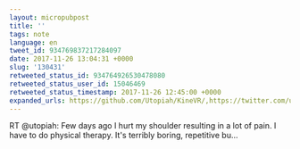 ```yaml
---
layout: micropubpost
title: ''
tags: note
language: en
tweet_id: 934769837217284097
date: 2017-11-26 13:04:31 +0000
slug: '130431'
retweeted_status_id: 934764926530478080
retweeted_status_user_id: 15046469
retweeted_status_timestamp: 2017-11-26 12:45:00 +0000
expanded_urls: https://github.com/Utopiah/KineVR/,https://twitter.com/utopiah/status/934764926530478080/photo/1
---
```

RT @utopiah: Few days ago I hurt my shoulder resulting in a lot of pain. I have to do physical therapy. It's terribly boring, repetitive bu…
